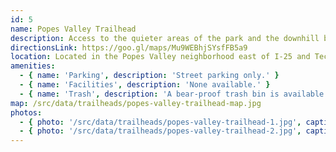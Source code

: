 ```yaml
---
id: 5
name: Popes Valley Trailhead
description: Access to the quieter areas of the park and the downhill biking area.
directionsLink: https://goo.gl/maps/Mu9WEBhjSYsfFB5a9
location: Located in the Popes Valley neighborhood east of I-25 and Tech Center Drive
amenities:
  - { name: 'Parking', description: 'Street parking only.' }
  - { name: 'Facilities', description: 'None available.' }
  - { name: 'Trash', description: 'A bear-proof trash bin is available for waste disposal.' }
map: /src/data/trailheads/popes-valley-trailhead-map.jpg
photos:
  - { photo: '/src/data/trailheads/popes-valley-trailhead-1.jpg', caption: 'Facing North on Popes Valley Drive' }
  - { photo: '/src/data/trailheads/popes-valley-trailhead-2.jpg', caption: 'Facing South from Ute Valley Park' }
---
```

